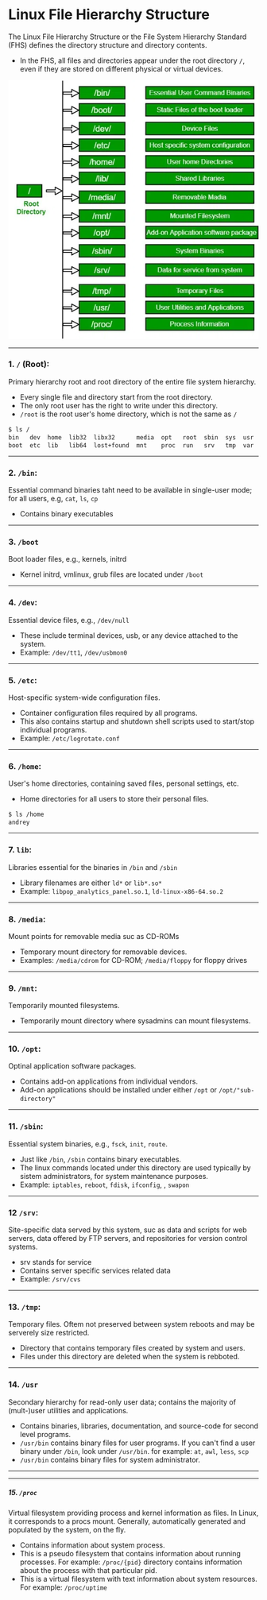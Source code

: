 # Linux File Hierarchy Structure

The Linux File Hierarchy Structure or the File System Hierarchy Standard (FHS) defines the directory structure and directory contents.

- In the FHS, all files and directories appear under the root directory `/`, even if they are stored on different physical or virtual devices.
  

![Alt text](fhs.png) 


---
### 1. `/` (Root):
Primary hierarchy root and root directory of the entire file system hierarchy.
- Every single file and directory start from the root directory.
- The only root user has the right to write under this directory.
- `/root` is the root user's home directory, which is not the same as `/`

```
$ ls /
bin   dev  home  lib32  libx32      media  opt   root  sbin  sys  usr
boot  etc  lib   lib64  lost+found  mnt    proc  run   srv   tmp  var
```


---
### 2. `/bin`:
Essential command binaries taht need to be available in single-user mode; for all users, e.g, `cat`, `ls`, `cp`
- Contains binary executables

---
### 3. `/boot`
Boot loader files, e.g., kernels, initrd
- Kernel initrd, vmlinux, grub files are located under `/boot`
  

---
### 4. `/dev`:
Essential device files, e.g., `/dev/null`
- These include terminal devices, usb, or any device attached to the system.
- Example: `/dev/tt1`, `/dev/usbmon0`

---
### 5. `/etc`:
Host-specific system-wide configuration files.
- Container configuration files required by all programs.
- This also contains startup and shutdown shell scripts used to start/stop individual programs.
- Example: `/etc/logrotate.conf`

---
### 6. `/home`:
User's home directories, containing saved files, personal settings, etc.
- Home directories for all users to store their personal files.

```
$ ls /home
andrey
```

---
### 7. `lib`:
Libraries essential for the binaries in `/bin` and `/sbin`
- Library filenames are either `ld*` or `lib*.so*`
- Example: `libpop_analytics_panel.so.1`, `ld-linux-x86-64.so.2`

---
### 8. `/media`:
Mount points for removable media suc as CD-ROMs
- Temporary mount directory for removable devices.
- Examples: `/media/cdrom` for CD-ROM; `/media/floppy` for floppy drives

---
### 9. `/mnt`:
Temporarily mounted filesystems.
- Temporarily mount directory where sysadmins can mount filesystems.


---
### 10. `/opt`:
Optinal application software packages.
- Contains add-on applications from individual vendors.
- Add-on applications should be installed under either `/opt` or `/opt/"sub-directory"`
  
---
### 11. `/sbin`:
Essential system binaries, e.g., `fsck`, `init`, `route`.
- Just like `/bin`, `/sbin` contains binary executables.
- The linux commands located under this directory are used typically by sistem administrators, for system maintenance purposes.
- Example: `iptables`, `reboot`, `fdisk`, `ifconfig`, , `swapon`

---
### 12 `/srv`:
Site-specific data served by this system, suc as data and scripts for web servers, data offered by FTP servers, and repositories for version control systems.
- srv stands for service
- Contains server specific services related data
- Example: `/srv/cvs`

---
### 13. `/tmp`:
Temporary files. Oftem not preserved between system reboots and may be serverely size restricted.
- Directory that contains temporary files created by system and users.
- Files under this directory are deleted when the system is rebboted.


---
### 14. `/usr`
Secondary hierarchy for read-only user data; contains the majority of (mult-)user utilities and applications.
- Contains binaries, libraries, documentation, and source-code for second level programs.
- `/usr/bin` contains binary files for user programs. If you can't find a user binary under `/bin`, look under `/usr/bin`. for example: `at`, `awl`, `less`, `scp`
- `/usr/bin` contains binary files for system administrator.

---
---
##### 15. `/proc`
Virtual filesystem providing process and kernel information as files. In Linux, it corresponds to a procs mount. Generally, automatically generated and populated by the system, on the fly.
- Contains information about system process.
- This is a pseudo filesystem that contains information about running processes. For example: `/proc/{pid}` directory contains information about the process with that particular pid.
- This is a virtual filesystem with text information about system resources. For example: `/proc/uptime`